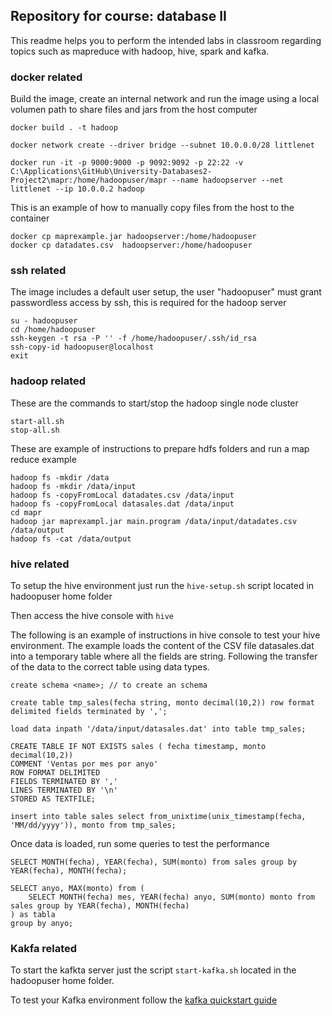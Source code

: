 ## Repository for course: database II
This readme helps you to perform the intended labs in classroom regarding topics such as mapreduce with hadoop, hive, spark and kafka.

### docker related  
Build the image, create an internal network and run the image using a local volumen
path to share files and jars from the host computer
```
docker build . -t hadoop

docker network create --driver bridge --subnet 10.0.0.0/28 littlenet

docker run -it -p 9000:9000 -p 9092:9092 -p 22:22 -v C:\Applications\GitHub\University-Databases2-Project2\mapr:/home/hadoopuser/mapr --name hadoopserver --net littlenet --ip 10.0.0.2 hadoop
```

This is an example of how to manually copy files from the host to the container 
```
docker cp maprexample.jar hadoopserver:/home/hadoopuser
docker cp datadates.csv  hadoopserver:/home/hadoopuser
```

### ssh related
The image includes a default user setup, the user "hadoopuser" must grant passwordless access by ssh, this is required for the hadoop server

```
su - hadoopuser
cd /home/hadoopuser
ssh-keygen -t rsa -P '' -f /home/hadoopuser/.ssh/id_rsa
ssh-copy-id hadoopuser@localhost
exit
```

### hadoop related
These are the commands to start/stop the hadoop single node cluster 
```
start-all.sh
stop-all.sh
```

These are example of instructions to prepare hdfs folders and run a map reduce example
```
hadoop fs -mkdir /data
hadoop fs -mkdir /data/input
hadoop fs -copyFromLocal datadates.csv /data/input
hadoop fs -copyFromLocal datasales.dat /data/input
cd mapr
hadoop jar maprexampl.jar main.program /data/input/datadates.csv /data/output
hadoop fs -cat /data/output

```

### hive related
To setup the hive environment just run the `hive-setup.sh` script located in hadoopuser home folder

Then access the hive console with `hive`

The following is an example of instructions in hive console to test your hive environment. The example loads the content of the CSV file datasales.dat into a temporary table where all the fields are string. Following the transfer of the data to the correct table using data types. 

```
create schema <name>; // to create an schema

create table tmp_sales(fecha string, monto decimal(10,2)) row format delimited fields terminated by ',';

load data inpath '/data/input/datasales.dat' into table tmp_sales;

CREATE TABLE IF NOT EXISTS sales ( fecha timestamp, monto decimal(10,2))
COMMENT 'Ventas por mes por anyo'
ROW FORMAT DELIMITED
FIELDS TERMINATED BY ','
LINES TERMINATED BY '\n'
STORED AS TEXTFILE;

insert into table sales select from_unixtime(unix_timestamp(fecha, 'MM/dd/yyyy')), monto from tmp_sales;
```

Once data is loaded, run some queries to test the performance 
```
SELECT MONTH(fecha), YEAR(fecha), SUM(monto) from sales group by YEAR(fecha), MONTH(fecha);

SELECT anyo, MAX(monto) from (
    SELECT MONTH(fecha) mes, YEAR(fecha) anyo, SUM(monto) monto from sales group by YEAR(fecha), MONTH(fecha)
) as tabla 
group by anyo;
```

### Kakfa related
To start the kafkta server just the script `start-kafka.sh` located in the hadoopuser home folder.

To test your Kafka environment follow the [kafka quickstart guide](https://kafka.apache.org/quickstart) 


